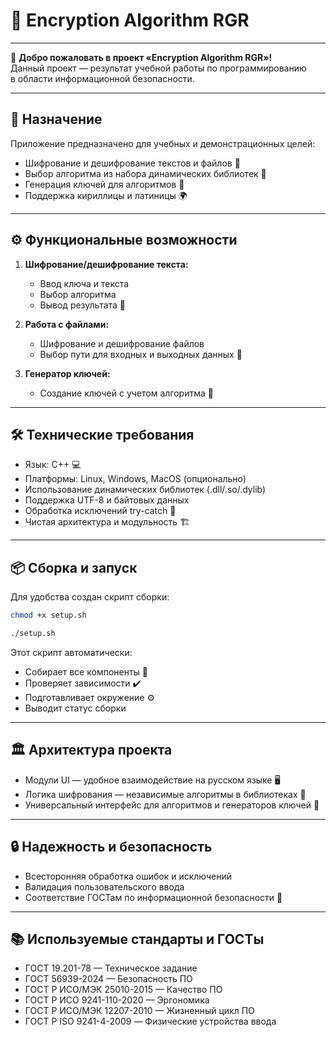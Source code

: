 # 🚀 Encryption Algorithm RGR 

---

👋 **Добро пожаловать в проект «Encryption Algorithm RGR»!**  
Данный проект — результат учебной работы по программированию  
в области информационной безопасности.

---

## 🎯 Назначение

Приложение предназначено для учебных и демонстрационных целей:

- Шифрование и дешифрование текстов и файлов 🔐  
- Выбор алгоритма из набора динамических библиотек 🧩  
- Генерация ключей для алгоритмов 🔑  
- Поддержка кириллицы и латиницы 🌍

---

## ⚙️ Функциональные возможности

1. **Шифрование/дешифрование текста:**  
   - Ввод ключа и текста  
   - Выбор алгоритма  
   - Вывод результата 📝

2. **Работа с файлами:**  
   - Шифрование и дешифрование файлов  
   - Выбор пути для входных и выходных данных 📂

3. **Генератор ключей:**  
   - Создание ключей с учетом алгоритма 🎲

---

## 🛠 Технические требования

- Язык: C++ 💻  
- Платформы: Linux, Windows, MacOS (опционально)  
- Использование динамических библиотек (.dll/.so/.dylib)  
- Поддержка UTF-8 и байтовых данных  
- Обработка исключений try-catch 🚨  
- Чистая архитектура и модульность 🏗️

---

## 📦 Сборка и запуск

Для удобства создан скрипт сборки:

```bash
chmod +x setup.sh
```
```bash
./setup.sh
```



Этот скрипт автоматически:  
- Собирает все компоненты 🔧  
- Проверяет зависимости ✔️  
- Подготавливает окружение ⚙️  
- Выводит статус сборки

---

## 🏛 Архитектура проекта

- Модули UI — удобное взаимодействие на русском языке 🖥️  
- Логика шифрования — независимые алгоритмы в библиотеках 🔄  
- Универсальный интерфейс для алгоритмов и генераторов ключей 🔐

---

## 🔒 Надежность и безопасность

- Всесторонняя обработка ошибок и исключений  
- Валидация пользовательского ввода  
- Соответствие ГОСТам по информационной безопасности 📜

---

## 📚 Используемые стандарты и ГОСТы

- ГОСТ 19.201-78 — Техническое задание  
- ГОСТ 56939-2024 — Безопасность ПО  
- ГОСТ Р ИСО/МЭК 25010-2015 — Качество ПО  
- ГОСТ Р ИСО 9241-110-2020 — Эргономика  
- ГОСТ Р ИСО/МЭК 12207-2010 — Жизненный цикл ПО  
- ГОСТ Р ISO 9241-4-2009 — Физические устройства ввода  

